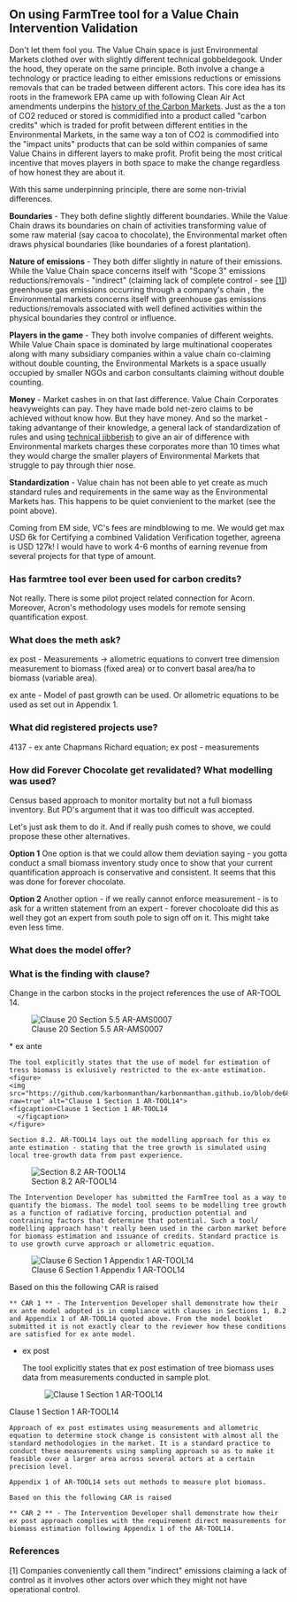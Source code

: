 ## On using FarmTree tool for a Value Chain Intervention Validation

Don't let them fool you. The Value Chain space is just Environmental Markets clothed over with slightly different technical gobbeldegook. Under the hood, they operate on the same principle. Both involve a change a technology or practice leading to either emissions reductions or emissions removals that can be traded between different actors. This core idea has its roots in the framework EPA came up with following Clean Air Act amendments underpins the [history of the Carbon Markets](https://interactive.carbonbrief.org/carbon-offsets-2023/timeline.html). Just as the a ton of CO2 reduced or stored is commidified into a product called "carbon credits" which is traded for profit between different entities in the Environmental Markets, in the same way a ton of CO2 is commodified into the "impact units" products that can be sold within companies of same Value Chains in different layers to make profit. Profit being the most critical incentive that moves players in both space to make the change regardless of how honest they are about it.


With this same underpinning principle, there are some non-trivial  differences. 

**Boundaries** - They both define slightly different boundaries. While the Value Chain draws its boundaries on chain of activities transforming value of some raw material (say cacoa to chocolate), the Environmental market often draws physical boundaries (like boundaries of a forest plantation). 

**Nature of emissions** - They both differ slightly in nature of their emissions. While the Value Chain space concerns itself with "Scope 3" emissions reductions/removals - "indirect" (claiming lack of complete control - see [[1]](#1)) greenhouse gas emissions occurring through a company's chain , the Environmental markets concerns itself with greenhouse gas emissions reductions/removals associated with well defined activities within the physical boundaries they control or influence. 

**Players in the game** - They both involve companies of different weights. While Value Chain space is dominated by large multinational cooperates along with many subsidiary companies within a value chain co-claiming without double counting, the Environmental Markets is a space usually occupied by smaller NGOs and carbon consultants claiming without double counting. 

**Money** - Market cashes in on that last difference. Value Chain Corporates heavyweights can pay. They have made bold net-zero claims to be achieved without know how. But they have money. And so the market - taking advantange of their knowledge, a general lack of standardization of rules and using [technical jibberish](https://karbonmanthan.github.io/2025/06/23/On-Carbon-Market-jargon.html) to give an air of difference with Environmental markets charges these corporates more than 10 times what they would charge the smaller players of Environmental Markets that struggle to pay through thier nose.

**Standardization** - Value chain has not been able to yet create as much standard rules and requirements in the same way as the Environmental Markets has. This happens to be quiet convienient to the market (see the point above).


Coming from EM side, VC's fees are mindblowing to me. We would get max USD 6k for Certifying a combined Validation Verification together, agreena is USD 127k! I would have to work 4-6 months of earning revenue from several projects for that type of amount.

### Has farmtree tool ever been used for carbon credits? 
Not really. There is some pilot project related connection for Acorn. Moreover, Acron's methodology uses models for remote sensing quantification expost.

### What does the meth ask?
ex post - Measurements -> allometric equations to convert tree dimension measurement to biomass (fixed area) or to convert basal area/ha to biomass (variable area).

ex ante - Model of past growth can be used. Or allometric equations to be used as set out in Appendix 1. 

### What did registered projects use?
4137 - ex ante Chapmans Richard equation; ex post - measurements


### How did Forever Chocolate get revalidated? What modelling was used?
Census based approach to monitor mortality but not a full biomass inventory. But PD's argument that it was too difficult was accepted.

Let's just ask them to do it. And if really push comes to shove, we could propose these other alternatives.

**Option 1**
One option is that we could allow them deviation saying - you gotta conduct a small biomass inventory study once to show that your current quantification approach is conservative and consistent. It seems that this was done for forever chocolate.

**Option 2**
Another option - if we really cannot enforce measurement - is to ask for a written statement from an expert - forever chocoloate did this as well they got an expert from south pole to sign off on it. This might take even less time.

### What does the model offer? 

### What is the finding with clause?

Change in the carbon stocks in the project references the use of AR-TOOL 14. 

<figure>
<img src="https://github.com/karbonmanthan/karbonmanthan.github.io/blob/de6881b4003a2d661912ddbff8478b1635cf8d57/assets/reftotool.png?raw=true" alt="Clause 20 Section 5.5 AR-AMS0007">
<figcaption>Clause 20 Section 5.5 AR-AMS0007</figcaption>
</figure>
*	ex ante

	The tool explicitly states that the use of model for estimation of tress biomass is exlusively restricted to the ex-ante estimation.
	<figure>
	<img src="https://github.com/karbonmanthan/karbonmanthan.github.io/blob/de6881b4003a2d661912ddbff8478b1635cf8d57/assets/exante.png?raw=true" alt="Clause 1 Section 1 AR-TOOL14">
 	<figcaption>Clause 1 Section 1 AR-TOOL14
	  </figcaption>
   	</figure>

	Section 8.2. AR-TOOL14 lays out the modelling approach for this ex ante estimation - stating that the tree growth is simulated using local tree-growth data from past experience. 
<figure>
 <img src="https://github.com/karbonmanthan/karbonmanthan.github.io/blob/de6881b4003a2d661912ddbff8478b1635cf8d57/assets/exantemodel.png?raw=true" alt="Section 8.2 AR-TOOL14">
	<figcaption>Section 8.2 AR-TOOL14	
	</figcaption>
</figure>

	The Intervention Developer has submitted the FarmTree tool as a way to quantify the biomass. The model tool seems to be modelling tree growth as a function of radiative forcing, production potential and contraining factors that determine that potential. Such a tool/ modelling approach hasn't really been used in the carbon market before for biomass estimation and issuance of credits. Standard practice is to use growth curve approach or allometric equation.

<figure>
 <img src="https://github.com/karbonmanthan/karbonmanthan.github.io/blob/de6881b4003a2d661912ddbff8478b1635cf8d57/assets/exanteapproach.png?raw=true" alt="Clause 6 Section 1 Appendix 1 AR-TOOL14">
<figcaption>Clause 6 Section 1 Appendix 1 AR-TOOL14
</figcaption>
</figure>
	Based on this the following CAR is raised 

	** CAR 1 ** - The Intervention Developer shall demonstrate how their ex ante model adopted is in compliance with clauses in Sections 1, 8.2 and Appendix 1 of AR-TOOL14 quoted above. From the model booklet submitted it is not exactly clear to the reviewer how these conditions are satisfied for ex ante model.

*	ex post

	The tool explicitly states that ex post estimation of tree biomass uses data from measurements conducted in sample plot. 

	<figure>
	<img src="https://github.com/karbonmanthan/karbonmanthan.github.io/blob/de6881b4003a2d661912ddbff8478b1635cf8d57/assets/exante.png?raw=true" alt="Clause 1 Section 1 AR-TOOL14">
 <figcaption>Clause 1 Section 1 AR-TOOL14
 </figcaption>
 </figure>

	Approach of ex post estimates using measurements and allometric equation to determine stock change is consistent with almost all the standard methodologies in the market. It is a standard practice to conduct these measurements using sampling approach so as to make it feasible over a larger area across several actors at a certain precision level.

	Appendix 1 of AR-TOOL14 sets out methods to measure plot biomass.

	Based on this the following CAR is raised

	** CAR 2 ** - The Intervention Developer shall demonstrate how their ex post approach complies with the requirement direct measurements for biomass estimation following Appendix 1 of the AR-TOOL14.

### References
<a id="1">[1]</a> Companies conveniently call them "indirect" emissions claiming a lack of control as it involves other actors over which they might not have operational control.